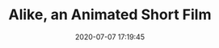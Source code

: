 ---
date: 2020-07-07 17:19:45
link:
  source: pocket
  source_url: https://getpocket.com
  text: Alike, an Animated Short Film
  url: https://www.swiss-miss.com/2020/07/alike-an-animated-short-film.html
source: pocket
syndicated:
- type: pocket
  url: https://www.swiss-miss.com/2020/07/alike-an-animated-short-film.html
- type: mastodon
  url: https://mastodon.technology/users/roytang/statuses/104473717036591412
- type: twitter
  url: https://twitter.com/roytang/statuses/1280552204185636869/
title: Alike, an Animated Short Film
---